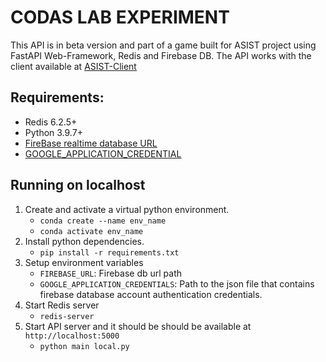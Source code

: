 # CODAS LAB EXPERIMENT

This API is in beta version and part of a game built for ASIST project using FastAPI Web-Framework, Redis and Firebase DB. The API works with the client available at [ASIST-Client](https://github.com/CoDaS-Lab/ASIST-Client)

## Requirements:

- Redis 6.2.5+
- Python 3.9.7+
- [FireBase realtime database URL](https://firebase.google.com/docs/database/rest/start#create_a_database)
- [GOOGLE_APPLICATION_CREDENTIAL](https://firebase.google.com/docs/admin/setup#initialize-sdk)

## Running on localhost

1. Create and activate a virtual python environment.
   - `conda create --name env_name`
   - `conda activate env_name`
2. Install python dependencies.
     - `pip install -r requirements.txt`
3. Setup environment variables
   - `FIREBASE_URL`: Firebase db url path
   - `GOOGLE_APPLICATION_CREDENTIALS`: Path to the json file that contains firebase database account authentication credentials.
4. Start Redis server
   - `redis-server`
5. Start API server and it should be should be available at `http://localhost:5000`
   - `python main local.py`
